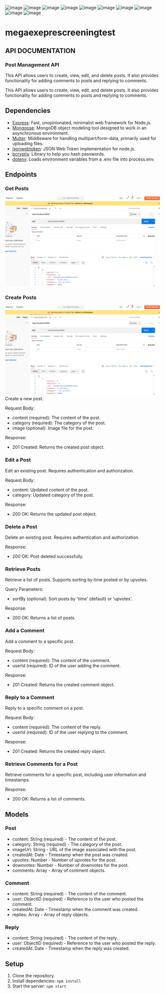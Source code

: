 ![image](https://img.shields.io/badge/React-20232A?style=for-the-badge&logo=react&logoColor=61DAFB)
![image](https://img.shields.io/badge/Heroku-430098?style=for-the-badge&logo=heroku&logoColor=white)
![image](https://img.shields.io/badge/MongoDB-4EA94B?style=for-the-badge&logo=mongodb&logoColor=white)
![image](https://img.shields.io/badge/MySQL-005C84?style=for-the-badge&logo=mysql&logoColor=white)
![image](https://img.shields.io/badge/Figma-F24E1E?style=for-the-badge&logo=figma&logoColor=white)
![image](https://img.shields.io/badge/Codecademy-FFF0E5?style=for-the-badge&logo=codecademy&logoColor=303347)
![image](https://img.shields.io/badge/Express.js-000000?style=for-the-badge&logo=express&logoColor=white)
![image](https://img.shields.io/badge/npm-CB3837?style=for-the-badge&logo=npm&logoColor=white)
![image](https://img.shields.io/badge/Node.js-339933?style=for-the-badge&logo=nodedotjs&logoColor=white)
![image](https://img.shields.io/badge/Redux-593D88?style=for-the-badge&logo=redux&logoColor=white)


# megaexeprescreeningtest

## API DOCUMENTATION 

### Post Management API

This API allows users to create, view, edit, and delete posts. It also provides functionality for adding comments to posts and replying to comments.

This API allows users to create, view, edit, and delete posts. It also provides functionality for adding comments to posts and replying to comments.

## Dependencies

- [Express](https://www.npmjs.com/package/express): Fast, unopinionated, minimalist web framework for Node.js.
- [Mongoose](https://www.npmjs.com/package/mongoose): MongoDB object modeling tool designed to work in an asynchronous environment.
- [Multer](https://www.npmjs.com/package/multer): Middleware for handling multipart/form-data, primarily used for uploading files.
- [jsonwebtoken](https://www.npmjs.com/package/jsonwebtoken): JSON Web Token implementation for node.js.
- [bcryptjs](https://www.npmjs.com/package/bcryptjs): Library to help you hash passwords.
- [dotenv](https://www.npmjs.com/package/dotenv): Loads environment variables from a .env file into process.env.



## Endpoints

### Get Posts

<img src="./Img/getPosts.png" >


### Create Posts

<img src="./Img/getPosts.png">
Create a new post.

Request Body:
- content (required): The content of the post.
- category (required): The category of the post.
- image (optional): Image file for the post.

Response:
- 201 Created: Returns the created post object.

### Edit a Post
Edit an existing post. Requires authentication and authorization.

Request Body:
- content: Updated content of the post.
- category: Updated category of the post.

Response:
- 200 OK: Returns the updated post object.

### Delete a Post
Delete an existing post. Requires authentication and authorization.

Response:
- 200 OK: Post deleted successfully.

### Retrieve Posts
Retrieve a list of posts. Supports sorting by time posted or by upvotes.

Query Parameters:
- sortBy (optional): Sort posts by 'time' (default) or 'upvotes'.

Response:
- 200 OK: Returns a list of posts.

### Add a Comment
Add a comment to a specific post.

Request Body:
- content (required): The content of the comment.
- userId (required): ID of the user adding the comment.

Response:
- 201 Created: Returns the created comment object.

### Reply to a Comment
Reply to a specific comment on a post.

Request Body:
- content (required): The content of the reply.
- userId (required): ID of the user replying to the comment.

Response:
- 201 Created: Returns the created reply object.

### Retrieve Comments for a Post

Retrieve comments for a specific post, including user information and timestamps.

Response:
- 200 OK: Returns a list of comments.

## Models

### Post

- content: String (required) - The content of the post.
- category: String (required) - The category of the post.
- imageUrl: String - URL of the image associated with the post.
- createdAt: Date - Timestamp when the post was created.
- upvotes: Number - Number of upvotes for the post.
- downvotes: Number - Number of downvotes for the post.
- comments: Array - Array of comment objects.

### Comment

- content: String (required) - The content of the comment.
- user: ObjectID (required) - Reference to the user who posted the comment.
- createdAt: Date - Timestamp when the comment was created.
- replies: Array - Array of reply objects.

### Reply

- content: String (required) - The content of the reply.
- user: ObjectID (required) - Reference to the user who posted the reply.
- createdAt: Date - Timestamp when the reply was created.

## Setup

1. Clone the repository.
2. Install dependencies: `npm install`
3. Start the server: `npm start`


